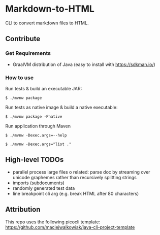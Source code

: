 # Markdown-to-HTML

CLI to convert markdown files to HTML.

## Contribute

### Get Requirements
- GraalVM distribution of Java (easy to install with https://sdkman.io/)


### How to use

Run tests & build an executable JAR:

```
$ ./mvnw package
```

Run tests as native image & build a native executable:

```
$ ./mvnw package -Pnative
```

Run application through Maven

```
$ ./mvnw -Dexec.args=--help
```

```
$ ./mvnw -Dexec.args="list ."
```

## High-level TODOs
- parallel process large files
    o related: parse doc by streaming over unicode graphemes rather than recursively splitting strings
- imports (subdocuments)
- randomly generated test data
- line breakpoint cli arg (e.g. break HTML after 80 characters)

## Attribution
This repo uses the following picocli template: https://github.com/maciejwalkowiak/java-cli-project-template
